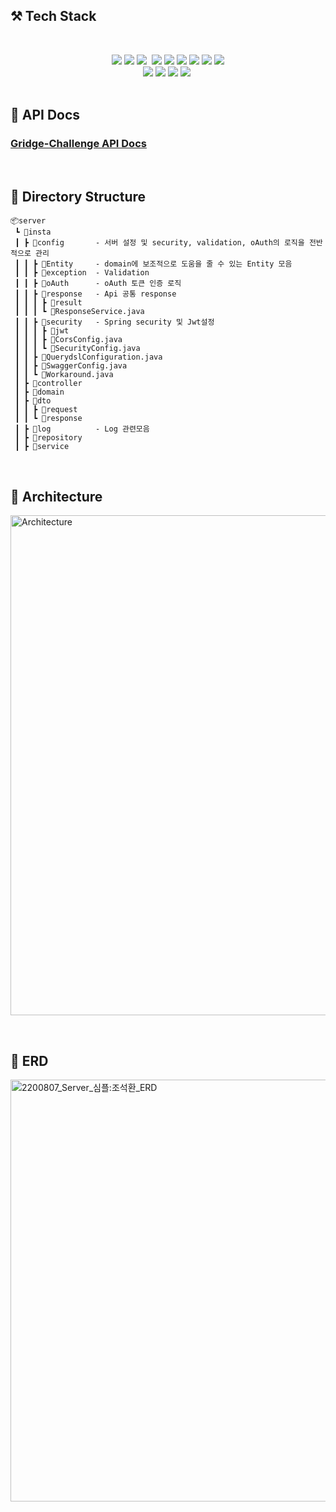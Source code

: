 ## ⚒ Tech Stack
&nbsp;

<div align="center">
  <img src="https://img.shields.io/badge/SpringBoot-2.6.6-6DB33F?logo=SpringBoot"> 
  <img src="https://img.shields.io/badge/SpringSecurity-sky">
  <img src="https://img.shields.io/badge/Gradle-02303A?style=flat&logo=Gradle&logoColor=white"></a>&nbsp;
  <img src="https://img.shields.io/badge/Java-11-9cf">
  <img src="https://img.shields.io/badge/JPA-Green">
  <img src="https://img.shields.io/badge/QueryDsl-5.0.0-blue">
  <img src="https://img.shields.io/badge/MySQL-8.0.23-E0234E?logo=MySQL"> 
  <img src="https://img.shields.io/badge/JWT-black?logo=JSON%20web%20tokens">
  <img src="https://img.shields.io/badge/Swagger-brightgreen">
</div>

<div align="center">

  <img src="https://img.shields.io/badge/AWS EC2-orange"> 
  <img src="https://img.shields.io/badge/AWS RDS-blue"> 
  <img src="https://img.shields.io/badge/Nginx-1.18.0-009639?logo=Nginx">
  <img src="https://img.shields.io/badge/Ubuntu-E95420?style=flat&logo=Ubuntu&logoColor=white"</a>&nbsp;

</div>
&nbsp;
&nbsp;
&nbsp;

## 📖 API Docs
### <a href = "https://documenter.getpostman.com/view/18156183/2s83tCMECu"> Gridge-Challenge API Docs </a>

&nbsp;
&nbsp;
&nbsp;


## 📂 Directory Structure
```
📦server
 ┗ 📂insta
 ┃ ┣ 📂config       - 서버 설정 및 security, validation, oAuth의 로직을 전반적으로 관리
 ┃ ┃ ┣ 📂Entity     - domain에 보조적으로 도움을 줄 수 있는 Entity 모음
 ┃ ┃ ┣ 📂exception  - Validation
 ┃ ┃ ┣ 📂oAuth      - oAuth 토큰 인증 로직
 ┃ ┃ ┣ 📂response   - Api 공통 response
 ┃ ┃ ┃ ┣ 📂result
 ┃ ┃ ┃ ┗ 📜ResponseService.java
 ┃ ┃ ┣ 📂security   - Spring security 및 Jwt설정
 ┃ ┃ ┃ ┣ 📂jwt
 ┃ ┃ ┃ ┣ 📜CorsConfig.java
 ┃ ┃ ┃ ┗ 📜SecurityConfig.java
 ┃ ┃ ┣ 📜QuerydslConfiguration.java
 ┃ ┃ ┣ 📜SwaggerConfig.java
 ┃ ┃ ┗ 📜Workaround.java
 ┃ ┣ 📂controller   
 ┃ ┣ 📂domain
 ┃ ┣ 📂dto
 ┃ ┃ ┣ 📂request
 ┃ ┃ ┗ 📂response
 ┃ ┣ 📂log          - Log 관련모음          
 ┃ ┣ 📂repository
 ┃ ┣ 📂service
```

&nbsp;
&nbsp;
&nbsp;



## 📝 Architecture
<img width="800" alt="Architecture" src="https://user-images.githubusercontent.com/88089316/186970475-40deb6ea-6b70-4829-9604-103a8a220a44.png">

&nbsp;
&nbsp;
&nbsp;


## 📔 ERD

<img width="675" alt="2200807_Server_심플:조석환_ERD" src="https://user-images.githubusercontent.com/88089316/183279746-aa589d86-8633-478e-8120-b42871d76d7d.png">


















